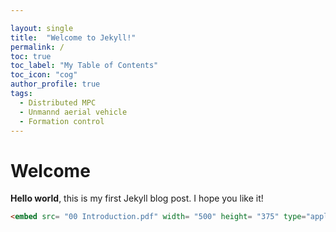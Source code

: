 ```yaml
---

layout: single 
title:  "Welcome to Jekyll!" 
permalink: /
toc: true
toc_label: "My Table of Contents"
toc_icon: "cog"
author_profile: true
tags:
  - Distributed MPC
  - Unmannd aerial vehicle
  - Formation control
---
```


# Welcome

**Hello world**, this is my first Jekyll blog post. I hope you like it!

```html
<embed src= "00 Introduction.pdf" width= "500" height= "375" type="application/pdf">
```

